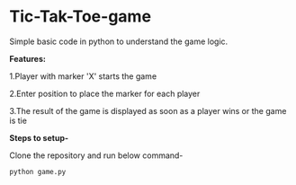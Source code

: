# Tic-Tak-Toe-game

Simple basic code in python to understand the game logic.

**Features:**

1.Player with marker 'X' starts the game

2.Enter position to place the marker for each player

3.The result of the game is displayed as soon as a player wins or the game is tie

**Steps to setup-**

Clone the repository and run below command-

```python game.py```
